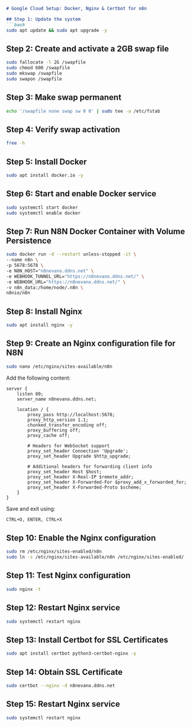 ```markdown
# Google Cloud Setup: Docker, Nginx & Certbot for n8n

## Step 1: Update the system
```bash
sudo apt update && sudo apt upgrade -y
```

## Step 2: Create and activate a 2GB swap file
```bash
sudo fallocate -l 2G /swapfile
sudo chmod 600 /swapfile
sudo mkswap /swapfile
sudo swapon /swapfile
```

## Step 3: Make swap permanent
```bash
echo '/swapfile none swap sw 0 0' | sudo tee -a /etc/fstab
```

## Step 4: Verify swap activation
```bash
free -h
```

## Step 5: Install Docker
```bash
sudo apt install docker.io -y
```

## Step 6: Start and enable Docker service
```bash
sudo systemctl start docker
sudo systemctl enable docker
```

## Step 7: Run N8N Docker Container  with Volume Persistence
```bash
sudo docker run -d --restart unless-stopped -it \
--name n8n \
-p 5678:5678 \
-e N8N_HOST="n8nevano.ddns.net" \
-e WEBHOOK_TUNNEL_URL="https://n8nevano.ddns.net/" \
-e WEBHOOK_URL="https://n8nevano.ddns.net/" \
-v n8n_data:/home/node/.n8n \
n8nio/n8n
```

## Step 8: Install Nginx
```bash
sudo apt install nginx -y
```

## Step 9: Create an Nginx configuration file for N8N
```bash
sudo nano /etc/nginx/sites-available/n8n
```
Add the following content:
```nginx
server {
    listen 80;
    server_name n8nevano.ddns.net;

    location / {
        proxy_pass http://localhost:5678;
        proxy_http_version 1.1;
        chunked_transfer_encoding off;
        proxy_buffering off;
        proxy_cache off;

        # Headers for WebSocket support
        proxy_set_header Connection 'Upgrade';
        proxy_set_header Upgrade $http_upgrade;

        # Additional headers for forwarding client info
        proxy_set_header Host $host;
        proxy_set_header X-Real-IP $remote_addr;
        proxy_set_header X-Forwarded-For $proxy_add_x_forwarded_for;
        proxy_set_header X-Forwarded-Proto $scheme;
    }
}
```
Save and exit using:
```bash
CTRL+O, ENTER, CTRL+X
```

## Step 10: Enable the Nginx configuration
```bash
sudo rm /etc/nginx/sites-enabled/n8n
sudo ln -s /etc/nginx/sites-available/n8n /etc/nginx/sites-enabled/
```

## Step 11: Test Nginx configuration
```bash
sudo nginx -t
```

## Step 12: Restart Nginx service
```bash
sudo systemctl restart nginx
```

## Step 13: Install Certbot for SSL Certificates
```bash
sudo apt install certbot python3-certbot-nginx -y
```

## Step 14: Obtain SSL Certificate
```bash
sudo certbot --nginx -d n8nevano.ddns.net
```

## Step 15: Restart Nginx service
```bash
sudo systemctl restart nginx
```
```


